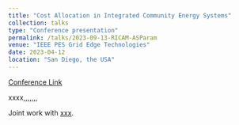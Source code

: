 ```yaml
---
title: "Cost Allocation in Integrated Community Energy Systems"
collection: talks
type: "Conference presentation"
permalink: /talks/2023-09-13-RICAM-ASParam
venue: "IEEE PES Grid Edge Technologies"
date: 2023-04-12
location: "San Diego, the USA" 
---
```


<!-- [Slides](../files/pdf/slides/2023-09-13-RICAM-ASParam/2023-09-13-RICAM-ASParam.pdf), -->
[Conference Link](https://pes-gridedge.org/)


xxxx,,,,,,,

Joint work with [xxx](https://xxxx.com). 